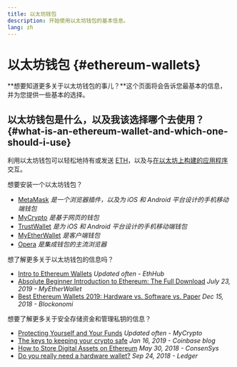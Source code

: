 ```yaml
---
title: 以太坊钱包
description: 开始使用以太坊钱包的基本信息。
lang: zh
---
```


# 以太坊钱包 {#ethereum-wallets}

<div class="featured">

**想要知道更多关于以太坊钱包的事儿？**这个页面将会告诉您最基本的信息，并为您提供一些基本的选择。

</div>

## 以太坊钱包是什么，以及我该选择哪个去使用？ {#what-is-an-ethereum-wallet-and-which-one-should-i-use}

利用以太坊钱包可以轻松地持有或发送 [ETH](/zh/eth/)，以及与[在以太坊上构建的应用程序](/dapps/)交互。

想要安装一个以太坊钱包？

- [MetaMask](https://metamask.io) _是一个浏览器插件，以及为 iOS 和 Android 平台设计的手机移动端钱包_
- [MyCrypto](https://mycrypto.com) _是基于网页的钱包_
- [TrustWallet](https://trustwallet.com/) _是为 iOS 和 Android 平台设计的手机移动端钱包_
- [MyEtherWallet](https://www.myetherwallet.com/) _是客户端钱包_
- [Opera](https://www.opera.com/crypto) _是集成钱包的主流浏览器_

想了解更多关于以太坊钱包的信息吗？

- [Intro to Ethereum Wallets](https://docs.ethhub.io/using-ethereum/wallets/intro-to-ethereum-wallets/) _Updated often - EthHub_
- [Absolute Beginner Introduction to Ethereum: The Full Download](https://www.mewtopia.com/absolute-beginners-guide/) _July 23, 2019 - MyEtherWallet_
- [Best Ethereum Wallets 2019: Hardware vs. Software vs. Paper](https://blockonomi.com/best-ethereum-wallets/) _Dec 15, 2018 - Blockonomi_

想要了解更多关于安全存储资金和管理私钥的信息？

- [Protecting Yourself and Your Funds](https://support.mycrypto.com/staying-safe/protecting-yourself-and-your-funds) _Updated often - MyCrypto_
- [The keys to keeping your crypto safe](https://blog.coinbase.com/the-keys-to-keeping-your-crypto-safe-96d497cce6cf) _Jan 16, 2019 - Coinbase blog_
- [How to Store Digital Assets on Ethereum](https://media.consensys.net/how-to-store-digital-assets-on-ethereum-a2bfdcf66bd0) _May 30, 2018 - ConsenSys_
- [Do you really need a hardware wallet?](https://medium.com/ledger-on-security-and-blockchain/ledger-101-part-1-do-you-really-need-a-hardware-wallet-7f5abbadd945) _Sep 24, 2018 - Ledger_
